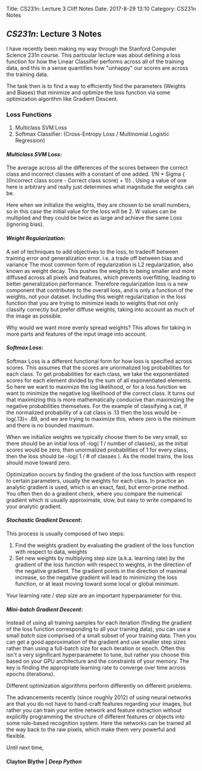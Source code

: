 Title: CS231n: Lecture 3 Cliff Notes
Date: 2017-8-29 13:10
Category: CS231n Notes

## *CS231n*: Lecture 3 Notes


I have recently been making my way through the Stanford Computer Science 231n course. This particular lecture
was about defining a loss function for how the Linear Classifier performs across all of the training data,
and this in a sense quantifies how "unhappy" our scores are across the training data.

The task then is to find a way to efficiently find the parameters (Weights and Biases) that minimize and optimize the loss function via some optimization algorithm like Gradient Descent.

### Loss Functions
1. Multiclass SVM Loss
2. Softmax Classifier: (Cross-Entropy Loss / Multinomial Logistic Regression)


#### *Multiclass SVM Loss*:

 The average across all the differences of the scores between the correct class and incorrect classes with a constant of one added. 1/N * Sigma { ((Incorrect class score  - Correct class score) + 1)} . Using a value of one here is
arbitrary and really just determines what magnitude the weights can be.

Here when we initialize the weights, they are chosen to be small numbers, so in this case the initial value for the loss will be 2. W values can be multiplied and they could be twice as large and achieve the same Loss (ignoring bias).

#### *Weight Regularization*:

 A set of techniques to add objectives to the loss, to tradeoff between training error and generalization error. i.e. a trade off between bias and variance 
The most common form of regularization is L2 regularization, also known as weight decay. This pushes the weights to being smaller and more diffused across all pixels and features, which prevents overfitting, leading to better generalization performance.
Therefore regularization loss is a new component that contributes to the overall loss, and is only a function of the weights, not your dataset.
Including this weight regularization in the loss function that you are trying to minimize leads to weights that not only classify correctly but prefer diffuse weights, taking into account as much of the image as possible.

Why would we want more evenly spread weights? This allows for taking in more parts and features of the input image into account.

#### *Softmax Loss*:
Softmax Loss is a different functional form for how loss is specified across scores. This assumes that the scores are unormalized log probabilities for each class. To get probabilities for each class,
we take the exponentiated scores for each element divided by the sum of all exponentiated elements. So here we want to maximize the log likelihood, or for a loss function we want to
minimize the negative log likelihood of the correct class. It turns out that maximizing this is more mathematically conducive than maximizing the negative probabilities themselves.
For the example of classifying a cat, if the normalized probability of a cat class is .13 then the loss would be -log(.13)= .89, and we are trying to maximize this, where zero is the minimum and there is no bounded maximum.

When we initialize weights we typically choose them to be very small, so there should be an initial loss of -log( 1 / number of classes), as the initial scores would be zero, then unormalized probabilities of 1 for every class, then
the loss should be -log( 1 / # of classes ). As the model trains, the loss should move toward zero.

Optimization occurs by finding the gradient of the loss function with respect to certain parameters, usually the weights for each class. In practice an analytic gradient is used, which is an exact, fast, but error-prone method.
You often then do a gradient check, where you compare the numerical gradient which is usually approximate, slow, but easy to write compared to your analytic gradient.

#### *Stochastic Gradient Descent*:
This process is usually composed of two steps:
  1. Find the weights gradient by evaluating the gradient of the loss function with respect to data, weights
  2. Set new weights by multiplying step size (a.k.a. learning rate) by the gradient of the loss function with respect to weights, in the direction of the negative gradient. The gradient points in the direction of maximal increase, so the negative gradient will lead to minimizing the loss function, or at least moving toward some local or global minimum.

Your learning rate / step size are an important hyperparameter for this.

#### *Mini-batch Gradient Descent*:
Instead of using all training samples for each iteration (finding the gradient of the loss function corresponding to all your training data), you can use a small *batch* size comprised of a small subset of your training data. Then you can get a good approximation of the gradient and use smaller step sizes rather than using a full-batch size for each iteration or epoch.
Often this isn't a very significant hyperparameter to tune, but rather you choose this based on your GPU architecture and the constraints of your memory.
The key is finding the appropriate learning rate to converge over time across epochs (iterations).

Different optimization algorithms perform differently on different problems.

The advancements recently (since roughly 2012) of using neural networks are that you do not have to hand-craft features regarding your images, but rather you can train your entire network and feature
extraction without explicitly programming the structure of different features or objects into some rule-based recognition system. Here the networks can be trained all the way back to the raw pixels, which make them very powerful and flexible.

Until next time,
#### Clayton Blythe | *Deep Python*
